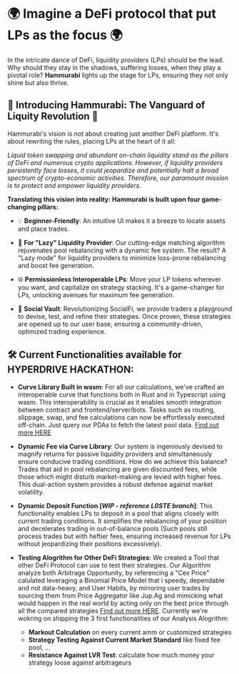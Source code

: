 # 🌍 Imagine a DeFi protocol that put LPs as the focus 🌍

In the intricate dance of DeFi, liquidity providers (LPs) should be the lead. Why should they stay in the shadows, suffering losses, when they play a pivotal role? **Hammurabi** lights up the stage for LPs, ensuring they not only shine but also thrive.


## 🚀 Introducing Hammurabi: The Vanguard of Liquity Revolution 🚀

Hammurabi's vision is not about creating just another DeFi platform. It's about rewriting the rules, placing LPs at the heart of it all:

_Liquid token swapping and abundant on-chain liquidity stand as the pillars of DeFi and numerous crypto applications. However, if liquidity providers persistently face losses, it could jeopardize and potentially halt a broad spectrum of crypto-economic activities. Therefore, our paramount mission is to protect and empower liquidity providers._

**Translating this vision into reality: Hammurabi is built upon four game-changing pillars:**

- 💡 **Beginner-Friendly**: An intuitive UI makes it a breeze to locate assets and place trades.

- 🥱 **For "Lazy" Liquidity Provider**: Our cutting-edge matching algorithm rejuvenates pool rebalancing with a dynamic fee system. The result? A "Lazy mode" for liquidity providers to minimize loss-prone rebalancing and boost fee generation.
  
- 🌐 **Permissionless Interoperable LPs**: Move your LP tokens wherever you want, and capitalize on strategy stacking. It's a game-changer for LPs, unlocking avenues for maximum fee generation.

- 💬 **Social Vault**: Revolutionizing SocialFi, we provide traders a playground to devise, test, and refine their strategies. Once proven, these strategies are opened up to our user base, ensuring a community-driven, optimized trading experience.


## 🛠 Current Functionalities available for HYPERDRIVE HACKATHON:

- **Curve Library Built in wasm**: For all our calculations, we've crafted an interoperable curve that functions both in Rust and in Typescript using wasm. This interoperability is crucial as it enables smooth integration between contract and frontend/server/bots. Tasks such as routing, slippage, swap, and fee calculations can now be effortlessly executed off-chain. Just query our PDAs to fetch the latest pool data. [Find out more HERE](https://github.com/deanmlittle/constant-product-curve)

- **Dynamic Fee via Curve Library**: Our system is ingeniously devised to magnify returns for passive liquidity providers and simultaneously ensure conducive trading conditions. How do we achieve this balance? Trades that aid in pool rebalancing are given discounted fees, while those which might disturb market-making are levied with higher fees. This dual-action system provides a robust defense against market volatility. 

- **Dynamic Deposit Function [_WIP - reference L0STE branch_]**: This functionality enables LPs to deposit in a pool that aligns closely with current trading conditions. It simplifies the rebalancing of your position and decelerates trading in out-of-balance pools (Such pools still process trades but with heftier fees, ensuring increased revenue for LPs without jeopardizing their positions excessively).

- **Testing Alogrithm for Other DeFi Strategies**: We created a Tool that other DeFi Protocol can use to test their strategies. Our Algorithm analyze both Arbitrage Opportunity, by referencing a "Cex Price" calulated leveraging a Binomial Price Model that i speedy, dependable and not data-heavy, and User Habits, by mirroring user trades by sourcing them from Price Aggregator like Jup.Ag and mimicking what would happen in the real world by acting only on the best price through all the compared strategies [Find out more HERE](https://github.com/ASCorreia/Hamm-Algo). Currently we're wokring on shipping the 3 first functionalities of our Analysis Alogrithm:
    - **Markout Calculation** on every current amm or customized strategies
    - **Strategy Testing Against Current Market Standard** like fixed fee pool, ...
    - **Resistance Against LVR Test**: calculate how much money your strategy loose against arbitrageurs 
